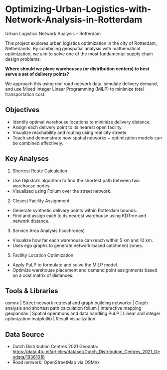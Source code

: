 # Optimizing-Urban-Logistics-with-Network-Analysis-in-Rotterdam
Urban Logistics Network Analysis – Rotterdam

This project explores urban logistics optimization in the city of Rotterdam, Netherlands. By combining geospatial analysis with mathematical optimization, we aim to solve one of the most fundamental supply chain design problems:

**Where should we place warehouses (or distribution centers) to best serve a set of delivery points?**

We approach this using real road network data, simulate delivery demand, and use Mixed Integer Linear Programming (MILP) to minimize total transportation cost.

## Objectives
- Identify optimal warehouse locations to minimize delivery distance.
- Assign each delivery point to its nearest open facility.
- Visualize reachability and routing using real city streets.
- Teach and demonstrate how spatial networks + optimization models can be combined effectively.

## Key Analyses
1. Shortest Route Calculation
- Use Dijkstra’s algorithm to find the shortest path between two warehouse nodes.
- Visualized using Folium over the street network.

2. Closest Facility Assignment
- Generate synthetic delivery points within Rotterdam bounds.
- Find and assign each to its nearest warehouse using KDTree and network distance.

3. Service Area Analysis (Isochrones)
- Visualize how far each warehouse can reach within 5 km and 10 km.
- Uses ego graphs to generate network-based catchment zones.

5. Facility Location Optimization
- Apply PuLP to formulate and solve the MILP model.
- Optimize warehouse placement and demand point assignments based on a cost matrix of distances.

## Tools & Libraries
osmnx | Street network retrieval and graph building
networkx | Graph analysis and shortest path calculation
folium | Interactive mapping
geopandas | Spatial operations and data handling
PuLP | Linear and integer optimization
matplotlib | Result visualization

## Data Source
- Dutch Distribution Centres 2021 Geodata: https://data.4tu.nl/articles/dataset/Dutch_Distribution_Centres_2021_Geodata/19361018
- Road network: OpenStreetMap via OSMnx
